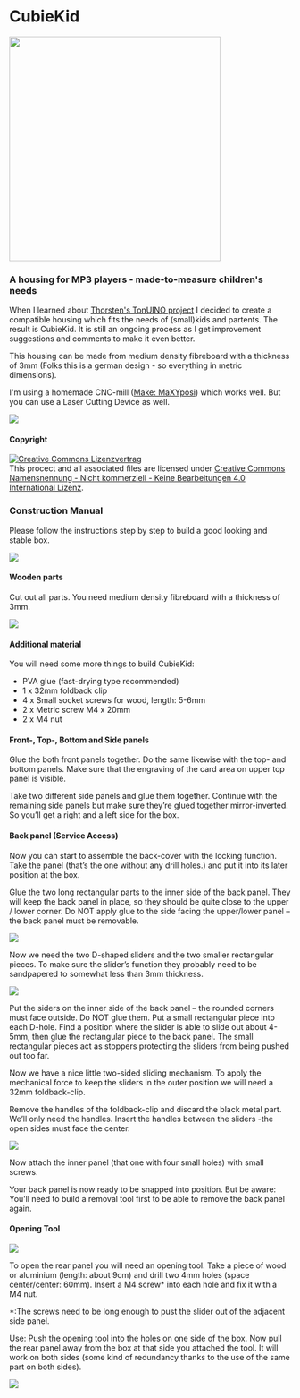# CubieKid

<img src="https://github.com/jenshackel/CubieKid/blob/master/photos/CubieKid.jpg" width="378" height="401">

### A housing for MP3 players - made-to-measure children's needs

When I learned about [Thorsten's TonUINO project](https://www.voss.earth/tonuino/) I decided to create a compatible housing which fits the needs of (small)kids and partents. The result is CubieKid. It is still an ongoing process as I get  improvement suggestions and comments to make it even better.

This housing can be made from medium density fibreboard with a thickness of 3mm (Folks this is a german design - so everything in metric dimensions).

I'm using a homemade CNC-mill ([Make: MaXYposi](https://www.heise.de/make/artikel/MaXYposi-Projektseite-zum-universellen-XY-Portalroboter-von-Make-3676050.html)) which works well. But you can use a Laser Cutting Device as well.

<img src="https://github.com/jenshackel/CubieKid/blob/master/photos/CubieKid_1.jpg">



#### Copyright

<a rel="license" href="http://creativecommons.org/licenses/by-nc-nd/4.0/"><img alt="Creative Commons Lizenzvertrag" style="border-width:0" src="https://i.creativecommons.org/l/by-nc-nd/4.0/88x31.png" /></a><br />This procect and all associated files are licensed under <a rel="license" href="http://creativecommons.org/licenses/by-nc-nd/4.0/">Creative Commons Namensnennung - Nicht kommerziell - Keine Bearbeitungen 4.0 International Lizenz</a>.



### Construction Manual

Please follow the instructions step by step to build a good looking and stable box.

<img src="https://github.com/jenshackel/CubieKid/blob/master/photos/Wooden_parts.jpg">



#### Wooden parts

Cut out all parts. You need medium density fibreboard with a thickness of 3mm.



<img src="https://github.com/jenshackel/CubieKid/blob/master/photos/Parts-Survey-V1-0.jpg">



#### Additional material

You will need some more things to build CubieKid:

- PVA glue (fast-drying type recommended)
- 1 x 32mm foldback clip
- 4 x Small socket screws for wood, length: 5-6mm
- 2 x Metric screw M4 x 20mm
- 2 x M4 nut

#### Front-, Top-, Bottom and Side panels

Glue the both front panels together. Do the same likewise with the top- and bottom panels. Make sure that the engraving of the card area on upper top panel is visible.

Take two different side panels and glue them together. Continue with the remaining side panels but make sure they’re glued together mirror-inverted. So you’ll get a right and a left side for the box.

#### Back panel (Service Access)

Now you can start to assemble the back-cover with the locking function. Take the panel (that’s the one without any drill holes.) and put it into its later position at the box. 

Glue the two long rectangular parts to the inner side of the back panel. They will keep the back panel in place, so they should be quite close to the upper / lower corner. Do NOT apply glue to the side facing the upper/lower panel – the back panel must be removable.

<img src="https://github.com/jenshackel/CubieKid/blob/master/photos/Panel_assembly_1a.jpg">

Now we need the two D-shaped sliders and the two smaller rectangular pieces. To make sure the slider’s function they probably need to be sandpapered to somewhat less than 3mm thickness.

<img src="https://github.com/jenshackel/CubieKid/blob/master/photos/Panel_assembly_a.jpg">

Put the siders on the inner side of the back panel – the rounded corners must face outside. Do NOT glue them. Put a small rectangular piece into each D-hole. Find a position where the slider is able to slide out about 4-5mm, then glue the rectangular piece to the back panel. The small rectangular pieces act as stoppers protecting the sliders from being pushed out too far.

Now we have a nice little two-sided sliding mechanism. To apply the mechanical force to keep the sliders in the outer position we will need a 32mm foldback-clip. 

Remove the handles of the foldback-clip and discard the black metal part. We’ll only need the handles. Insert the handles between the sliders -the open sides must face the center.

<img src="https://github.com/jenshackel/CubieKid/blob/master/photos/Panel_assembly_2.jpg">

Now attach the inner panel (that one with four small holes) with small screws.

Your back panel is now ready to be snapped into position. But be aware: You’ll need to build a removal tool first to be able to remove the back panel again.

#### Opening Tool

<img src="https://github.com/jenshackel/CubieKid/blob/master/photos/Opening_tool.jpg">

To open the rear panel you will need an opening tool. Take a piece of wood or aluminium (length: about 9cm) and drill two 4mm holes (space center/center: 60mm). Insert a M4 screw* into each hole and fix it with a M4 nut. 

*:The screws need to be long enough to pust the slider out of the adjacent side panel.

Use: Push the opening tool into the holes on one side of the box. Now pull the rear panel away from the box at that side you attached the tool. It will work on both sides (some kind of redundancy thanks to the use of the same part on both sides).

<img src="https://github.com/jenshackel/CubieKid/blob/master/photos/Insert_Opening-Tool.jpg">